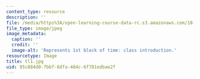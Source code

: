 ```yaml
---
content_type: resource
description: ''
file: /media/https%3A/open-learning-course-data-rc.s3.amazonaws.com/18-05-introduction-to-probability-and-statistics-spring-2014/95c884d07bbf8dfa484c6f781edbae2f_tl1.jpg
file_type: image/jpeg
image_metadata:
  caption: ''
  credit: ''
  image-alt: 'Represents 1st block of time: class introduction.'
resourcetype: Image
title: tl1.jpg
uid: 95c884d0-7bbf-8dfa-484c-6f781edbae2f
---
```

